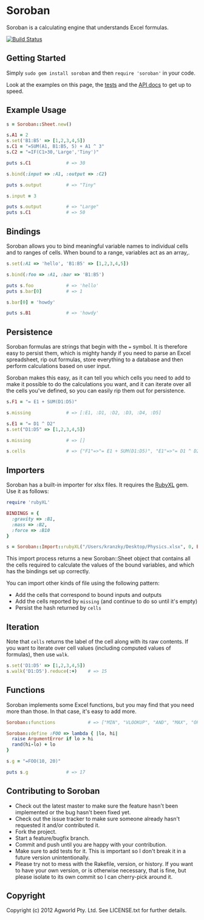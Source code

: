 Soroban
=======

Soroban is a calculating engine that understands Excel formulas.

[![Build Status](https://secure.travis-ci.org/agworld/soroban.png)](http://travis-ci.org/#!/agworld/soroban)

Getting Started
---------------

Simply `sudo gem install soroban` and then `require 'soroban'` in your code.

Look at the examples on this page, the [tests](https://github.com/agworld/soroban/blob/master/spec/soroban_spec.rb) and the [API docs](http://rubydoc.info/github/agworld/soroban/master/frames) to get up to speed.

Example Usage
-------------

```ruby
s = Soroban::Sheet.new()

s.A1 = 2
s.set('B1:B5' => [1,2,3,4,5])
s.C1 = "=SUM(A1, B1:B5, 5) + A1 ^ 3"
s.C2 = "=IF(C1>30,'Large','Tiny')"

puts s.C1             # => 30

s.bind(:input => :A1, :output => :C2)

puts s.output         # => "Tiny"

s.input = 3

puts s.output         # => "Large"
puts s.C1             # => 50
```

Bindings
--------

Soroban allows you to bind meaningful variable names to individual cells and to ranges of cells. When bound to a range, variables act as an array,.

```ruby
s.set(:A1 => 'hello', 'B1:B5' => [1,2,3,4,5])

s.bind(:foo => :A1, :bar => 'B1:B5')

puts s.foo            # => 'hello'
puts s.bar[0]         # => 1

s.bar[0] = 'howdy'

puts s.B1             # => 'howdy'
```

Persistence
-----------

Soroban formulas are strings that begin with the `=` symbol. It is therefore
easy to persist them, which is mighty handy if you need to parse an Excel
spreadsheet, rip out formulas, store everything to a database and then perform
calculations based on user input.

Soroban makes this easy, as it can tell you which cells you need to add to make
it possible to do the calculations you want, and it can iterate over all the
cells you've defined, so you can easily rip them out for persistence.

```ruby
s.F1 = "= E1 + SUM(D1:D5)"

s.missing             # => [:E1, :D1, :D2, :D3, :D4, :D5]

s.E1 = "= D1 ^ D2"
s.set("D1:D5" => [1,2,3,4,5])

s.missing             # => []

s.cells               # => {"F1"=>"= E1 + SUM(D1:D5)", "E1"=>"= D1 ^ D2", "D1"=>"1", "D2"=>"2", "D3"=>"3", "D4"=>"4", "D5"=>"5"}
```

Importers
---------

Soroban has a built-in importer for xlsx files. It requires the [RubyXL](https://github.com/gilt/rubyXL) gem. Use it as follows:

```ruby
require 'rubyXL'

BINDINGS = {
  :gravity => :B1,
  :mass => :B2,
  :force => :B10
}

s = Soroban::Import::rubyXL("/Users/kranzky/Desktop/Physics.xlsx", 0, BINDINGS )
```

This import process returns a new Soroban::Sheet object that contains all the
cells required to calculate the values of the bound variables, and which has the
bindings set up correctly.

You can import other kinds of file using the following pattern:

* Add the cells that correspond to bound inputs and outputs
* Add the cells reported by `missing` (and continue to do so until it's empty)
* Persist the hash returned by `cells`

Iteration
---------

Note that `cells` returns the label of the cell along with its raw contents. If
you want to iterate over cell values (including computed values of formulas),
then use `walk`.

```ruby
s.set('D1:D5' => [1,2,3,4,5])
s.walk('D1:D5').reduce(:+)    # => 15
```

Functions
---------

Soroban implements some Excel functions, but you may find that you need more
than those. In that case, it's easy to add more.

```ruby
Soroban::functions            # => ["MIN", "VLOOKUP", "AND", "MAX", "OR", "NOT", "IF", "AVERAGE", "SUM"] 

Soroban::define :FOO => lambda { |lo, hi|
  raise ArgumentError if lo > hi
  rand(hi-lo) + lo
}

s.g = "=FOO(10, 20)"

puts s.g              # => 17
```

Contributing to Soroban
-----------------------
 
* Check out the latest master to make sure the feature hasn't been implemented or the bug hasn't been fixed yet.
* Check out the issue tracker to make sure someone already hasn't requested it and/or contributed it.
* Fork the project.
* Start a feature/bugfix branch.
* Commit and push until you are happy with your contribution.
* Make sure to add tests for it. This is important so I don't break it in a future version unintentionally.
* Please try not to mess with the Rakefile, version, or history. If you want to have your own version, or is otherwise necessary, that is fine, but please isolate to its own commit so I can cherry-pick around it.

Copyright
---------

Copyright (c) 2012 Agworld Pty. Ltd. See LICENSE.txt for further details.
